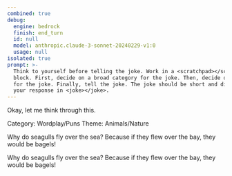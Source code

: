 ```yaml
---
combined: true
debug:
  engine: bedrock
  finish: end_turn
  id: null
  model: anthropic.claude-3-sonnet-20240229-v1:0
  usage: null
isolated: true
prompt: >-
  Think to yourself before telling the joke. Work in a <scratchpad></scratchpad>
  block. First, decide on a broad category for the joke. Then, decide on a theme
  for the joke. Finally, tell the joke. The joke should be short and direct. Put
  your response in <joke></joke>.
---
```

Okay, let me think through this.

<scratchpad>
Category: Wordplay/Puns
Theme: Animals/Nature

Why do seagulls fly over the sea?
Because if they flew over the bay, they would be bagels!
</scratchpad>

<joke>
Why do seagulls fly over the sea?
Because if they flew over the bay, they would be bagels!
</joke>